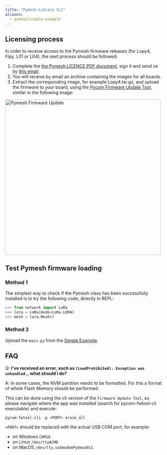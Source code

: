 ```yaml
---
title: "Pymesh Library CLI"
aliases:
  - pymesh/simple-example
---
```


## Licensing process

In order to receive access to the Pymesh firmware releases (for Lopy4, Fipy, L01 or L04), the next process should be followed:

1. Complete the <a href="/gitbook/assets/pymesh/Pymesh_Licence_Copyright_Notice.pdf" target="\_blank"> the Pymesh LICENCE PDF document</a>, sign it and send us by [this email](mailto:catalin@pycom.io?subject=[Pymesh_LICENCE]).
1. You will receive by email an archive containing the images for all boards.
1. Extract the corresponding image, for example Lopy4.tar.gz, and upload the firmware to your board, using the [Pycom Firmware Update Tool](https://pycom.io/downloads/), similar in the following image:
<img src="/gitbook/assets/pymesh/pymesh_firmware_update.png" alt="Pymesh Firmware Update" width="500"/>

## Test Pymesh firmware loading

### Method 1

The simplest way to check if the Pymesh class has been successfully installed is to try the following code, directly in REPL:

```python
>>> from network import LoRa
>>> lora = LoRa(mode=LoRa.LORA)
>>> mesh = lora.Mesh()
```

### Method 2

Upload the `main.py` from the [Simple Example](/pymesh/simple-example).

## FAQ

Q: **I've received an error, such as `(LoadProhibited). Exception was unhandled.`, what should I do?**

A: In some cases, the NVM partition needs to be formatted. For this a format of whole Flash Memory should be performed.

This can be done using the cli version of the `Firmware Update Tool`, so please navigate where the app was installed (search for pycom-fwtool-cli executable) and execute:
```
pycom-fwtool-cli -p <PORT> erase_all
```

`<PORT>` should be replaced with the actual USB COM port, for example:

* on Windows `COM10`
* on Linux `/dev/ttyACM0`
* on MacOS `/dev/tty.usbmodemPy8eaa911`
